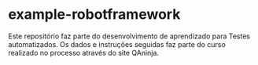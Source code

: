 # example-robotframework
Este repositório faz parte do desenvolvimento de aprendizado para Testes automatizados. Os dados e instruções seguidas faz parte do curso realizado no processo através do site QAninja.
